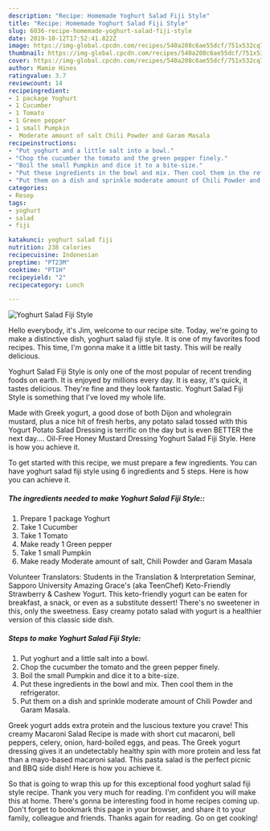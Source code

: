 ```yaml
---
description: "Recipe: Homemade Yoghurt Salad Fiji Style"
title: "Recipe: Homemade Yoghurt Salad Fiji Style"
slug: 6036-recipe-homemade-yoghurt-salad-fiji-style
date: 2019-10-12T17:52:41.822Z
image: https://img-global.cpcdn.com/recipes/540a208c6ae55dcf/751x532cq70/yoghurt-salad-fiji-style-recipe-main-photo.jpg
thumbnail: https://img-global.cpcdn.com/recipes/540a208c6ae55dcf/751x532cq70/yoghurt-salad-fiji-style-recipe-main-photo.jpg
cover: https://img-global.cpcdn.com/recipes/540a208c6ae55dcf/751x532cq70/yoghurt-salad-fiji-style-recipe-main-photo.jpg
author: Mamie Hines
ratingvalue: 3.7
reviewcount: 14
recipeingredient:
- 1 package Yoghurt
- 1 Cucumber
- 1 Tomato
- 1 Green pepper
- 1 small Pumpkin
-  Moderate amount of salt Chili Powder and Garam Masala
recipeinstructions:
- "Put yoghurt and a little salt into a bowl."
- "Chop the cucumber the tomato and the green pepper finely."
- "Boil the small Pumpkin and dice it to a bite-size."
- "Put these ingredients in the bowl and mix. Then cool them in the refrigerator."
- "Put them on a dish and sprinkle moderate amount of Chili Powder and Garam Masala."
categories:
- Resep
tags:
- yoghurt
- salad
- fiji

katakunci: yoghurt salad fiji
nutrition: 238 calories
recipecuisine: Indonesian
preptime: "PT23M"
cooktime: "PT1H"
recipeyield: "2"
recipecategory: Lunch

---
```



![Yoghurt Salad Fiji Style](https://img-global.cpcdn.com/recipes/540a208c6ae55dcf/751x532cq70/yoghurt-salad-fiji-style-recipe-main-photo.jpg)

Hello everybody, it's Jim, welcome to our recipe site. Today, we're going to make a distinctive dish, yoghurt salad fiji style. It is one of my favorites food recipes. This time, I'm gonna make it a little bit tasty. This will be really delicious.

Yoghurt Salad Fiji Style is only one of the most popular of recent trending foods on earth. It is enjoyed by millions every day. It is easy, it's quick, it tastes delicious. They're fine and they look fantastic. Yoghurt Salad Fiji Style is something that I've loved my whole life.

Made with Greek yogurt, a good dose of both Dijon and wholegrain mustard, plus a nice hit of fresh herbs, any potato salad tossed with this Yogurt Potato Salad Dressing is terrific on the day but is even BETTER the next day…. Oil-Free Honey Mustard Dressing Yoghurt Salad Fiji Style. Here is how you achieve it.


To get started with this recipe, we must prepare a few ingredients. You can have yoghurt salad fiji style using 6 ingredients and 5 steps. Here is how you can achieve it.

##### The ingredients needed to make Yoghurt Salad Fiji Style::

1. Prepare 1 package Yoghurt
1. Take 1 Cucumber
1. Take 1 Tomato
1. Make ready 1 Green pepper
1. Take 1 small Pumpkin
1. Make ready  Moderate amount of salt, Chili Powder and Garam Masala


Volunteer Translators: Students in the Translation &amp; Interpretation Seminar, Sapporo University Amazing Grace&#39;s (aka TeenChef) Keto-Friendly Strawberry &amp; Cashew Yogurt. This keto-friendly yogurt can be eaten for breakfast, a snack, or even as a substitute dessert! There&#39;s no sweetener in this, only the sweetness. Easy creamy potato salad with yogurt is a healthier version of this classic side dish. 

##### Steps to make Yoghurt Salad Fiji Style:

1. Put yoghurt and a little salt into a bowl.
1. Chop the cucumber the tomato and the green pepper finely.
1. Boil the small Pumpkin and dice it to a bite-size.
1. Put these ingredients in the bowl and mix. Then cool them in the refrigerator.
1. Put them on a dish and sprinkle moderate amount of Chili Powder and Garam Masala.


Greek yogurt adds extra protein and the luscious texture you crave! This creamy Macaroni Salad Recipe is made with short cut macaroni, bell peppers, celery, onion, hard-boiled eggs, and peas. The Greek yogurt dressing gives it an undetectably healthy spin with more protein and less fat than a mayo-based macaroni salad. This pasta salad is the perfect picnic and BBQ side dish! Here is how you achieve it. 

So that is going to wrap this up for this exceptional food yoghurt salad fiji style recipe. Thank you very much for reading. I'm confident you will make this at home. There's gonna be interesting food in home recipes coming up. Don't forget to bookmark this page in your browser, and share it to your family, colleague and friends. Thanks again for reading. Go on get cooking!
